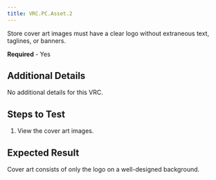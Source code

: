 ```yaml
---
title: VRC.PC.Asset.2
---
```

Store cover art images must have a clear logo without extraneous text, taglines, or banners.

**Required** - Yes

## Additional Details

No additional details for this VRC.

## Steps to Test

1. View the cover art images.
## Expected Result

Cover art consists of only the logo on a well-designed background.

